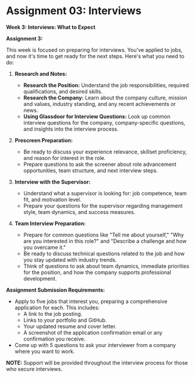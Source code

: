 # Assignment 03: Interviews

<p><strong>Week 3: Interviews: What to Expect</strong></p>
<p><strong>Assignment 3:</strong></p>
<p>This week is focused on preparing for interviews. You've applied to jobs, and now it's time to get ready for the next steps. Here's what you need to do:</p>
<ol>
<li>
<p><strong>Research and Notes:</strong></p>
<ul>
<li><strong>Research the Position:</strong> Understand the job responsibilities, required qualifications, and desired skills.</li>
<li><strong>Research the Company:</strong> Learn about the company culture, mission and values, industry standing, and any recent achievements or news.</li>
<li><strong>Using Glassdoor for Interview Questions:</strong> Look up common interview questions for the company, company-specific questions, and insights into the interview process.</li>
</ul>
</li>
<li>
<p><strong>Prescreen Preparation:</strong></p>
<ul>
<li>Be ready to discuss your experience relevance, skillset proficiency, and reason for interest in the role.</li>
<li>Prepare questions to ask the screener about role advancement opportunities, team structure, and next interview steps.</li>
</ul>
</li>
<li>
<p><strong>Interview with the Supervisor:</strong></p>
<ul>
<li>Understand what a supervisor is looking for: job competence, team fit, and motivation level.</li>
<li>Prepare your questions for the supervisor regarding management style, team dynamics, and success measures.</li>
</ul>
</li>
<li>
<p><strong>Team Interview Preparation:</strong></p>
<ul>
<li>Prepare for common questions like "Tell me about yourself," "Why are you interested in this role?" and "Describe a challenge and how you overcame it."</li>
<li>Be ready to discuss technical questions related to the job and how you stay updated with industry trends.</li>
<li>Think of questions to ask about team dynamics, immediate priorities for the position, and how the company supports professional development.</li>
</ul>
</li>
</ol>
<p><strong>Assignment Submission Requirements:</strong></p>
<ul>
<li>Apply to five jobs that interest you, preparing a comprehensive application for each. This includes:
<ul>
<li>A link to the job posting.</li>
<li>Links to your portfolio and GitHub.</li>
<li>Your updated resume and cover letter.</li>
<li>A screenshot of the application confirmation email or any confirmation you receive.</li>
</ul>
</li>
<li>Come up with 5 questions to ask your interviewer from a company where you want to work.</li>
</ul>
<p><strong>NOTE:</strong> Support will be provided throughout the interview process for those who secure interviews.</p>